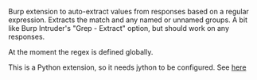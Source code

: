 Burp extension to auto-extract values from responses based on a regular expression. 
Extracts the match and any named or unnamed groups. A bit like Burp Intruder's "Grep - Extract" option, but should work on any responses. 

At the moment the regex is defined globally.

This is a Python extension, so it needs jython to be configured.
See [here](https://support.portswigger.net/customer/portal/articles/1965930-how-to-install-an-extension-in-burp-suite)
